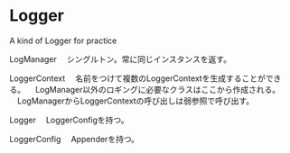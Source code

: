 Logger
======

A kind of Logger for practice

LogManager
　シングルトン。常に同じインスタンスを返す。

LoggerContext
　名前をつけて複数のLoggerContextを生成することができる。
　LogManager以外のロギングに必要なクラスはここから作成される。
　LogManagerからLoggerContextの呼び出しは弱参照で呼び出す。

Logger
　LoggerConfigを持つ。

LoggerConfig
　Appenderを持つ。

